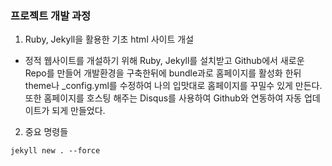 ### 프로젝트 개발 과정

1. Ruby, Jekyll을 활용한 기초 html 사이트 개설
 - 정적 웹사이트를 개설하기 위해 Ruby, Jekyll를 설치받고 Github에서
   새로운 Repo를 만들어 개발환경을 구축한뒤에 bundle과로 홈페이지를 활성화 한뒤
   theme나 _config.yml를 수정하여 나의 입맛대로 홈페이지를 꾸밀수 있게 만든다.
   또한 홈페이지를 호스팅 해주는 Disqus를 사용하여 Github와 연동하여 자동 업데이트가 되게 만들었다.

2. 중요 명령들
```dash
jekyll new . --force
```